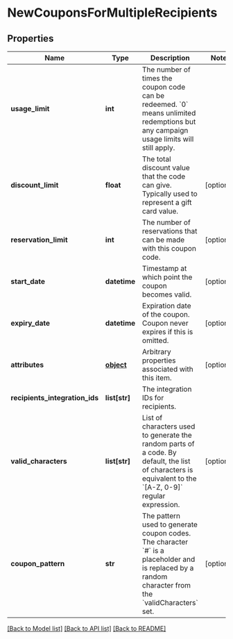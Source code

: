 # NewCouponsForMultipleRecipients

## Properties
Name | Type | Description | Notes
------------ | ------------- | ------------- | -------------
**usage_limit** | **int** | The number of times the coupon code can be redeemed. &#x60;0&#x60; means unlimited redemptions but any campaign usage limits will still apply.  | 
**discount_limit** | **float** | The total discount value that the code can give. Typically used to represent a gift card value.  | [optional] 
**reservation_limit** | **int** | The number of reservations that can be made with this coupon code.  | [optional] 
**start_date** | **datetime** | Timestamp at which point the coupon becomes valid. | [optional] 
**expiry_date** | **datetime** | Expiration date of the coupon. Coupon never expires if this is omitted. | [optional] 
**attributes** | [**object**](.md) | Arbitrary properties associated with this item. | [optional] 
**recipients_integration_ids** | **list[str]** | The integration IDs for recipients. | 
**valid_characters** | **list[str]** | List of characters used to generate the random parts of a code. By default, the list of characters is equivalent to the &#x60;[A-Z, 0-9]&#x60; regular expression.  | [optional] 
**coupon_pattern** | **str** | The pattern used to generate coupon codes. The character &#x60;#&#x60; is a placeholder and is replaced by a random character from the &#x60;validCharacters&#x60; set.  | [optional] 

[[Back to Model list]](../README.md#documentation-for-models) [[Back to API list]](../README.md#documentation-for-api-endpoints) [[Back to README]](../README.md)



